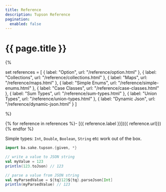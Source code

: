 ```yaml
---
title: Reference
description: Tupson Reference
pagination:
  enabled: false
---
```


# {{ page.title }}

{%

set references = [
    { label: "Option", url: "/reference/option.html" },
    { label: "Collections", url: "/reference/collections.html" },
    { label: "Maps", url: "/reference/maps.html" },
    { label: "Simple Enums", url: "/reference/simple-enums.html" },
    { label: "Case Classes", url: "/reference/case-classes.html" },
    { label: "Sum Types", url: "/reference/sum-types.html" },
    { label: "Union Types", url: "/reference/union-types.html" },
    { label: "Dynamic Json", url: "/reference/dynamic-json.html" }
]

%}

{% for reference in references %}- [{{ reference.label }}]({{ reference.url}})
{% endfor %}


Simple types: `Int`, `Double`, `Boolean`, `String` etc work out of the box.

```scala
import ba.sake.tupson.{given, *}

// write a value to JSON string
val myValue = 123
println(123.toJson) // 123

// parse a value from JSON string
val myParsedValue = ${tq}123${tq}.parseJson[Int]
println(myParsedValue) // 123
```

